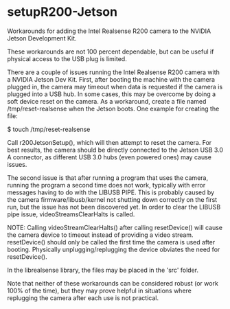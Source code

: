 # setupR200-Jetson
Workarounds for adding the Intel Realsense R200 camera to the NVIDIA Jetson Development Kit.

These workarounds are not 100 percent dependable, but can be useful if physical access to the USB plug is limited.

There are a couple of issues running the Intel Realsense R200 camera with a NVIDIA Jetson Dev Kit.
First, after booting the machine with the camera plugged in, the camera may timeout when data is requested if the camera is plugged into a USB hub. In some cases, this may be overcome by doing a soft device reset on the camera. 
As a workaround, create a file named /tmp/reset-realsense when the Jetson boots. One example for creating the file:

$ touch /tmp/reset-realsense

Call r200JetsonSetup(), which will then attempt to reset the camera. For best results, the camera
should be directly connected to the Jetson USB 3.0 A connector, as different USB 3.0 hubs (even powered ones) may cause issues.

The second issue is that after running a program that uses the camera, running the program a second time
does not work, typically with error messages having to do with the LIBUSB PIPE. This is probably
caused by the camera firmware/libusb/kernel not shutting down correctly on the first run, but the issue has not
been discovered yet.
In order to clear the LIBUSB pipe issue, videoStreamsClearHalts is called. 

NOTE: Calling videoStreamClearHalts() after calling resetDevice() will cause the camera device to timeout instead of 
providing a video stream. resetDevice() should only be called the first time the camera is used after booting. Physically 
unplugging/replugging the device obviates the need for resetDevice().

In the librealsense library, the files may be placed in the 'src' folder.

Note that neither of these workarounds can be considered robust (or work 100% of the time), but they may prove helpful
in situations where replugging the camera after each use is not practical.

